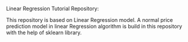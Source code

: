 Linear Regression Tutorial Repository:

This repository is based on Linear Regression model. A normal price prediction model in linear Regression algorithm is build in this repository with the help of sklearn library.
